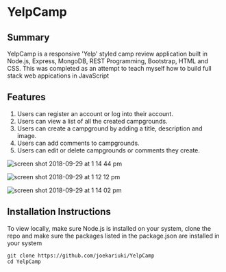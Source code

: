 # YelpCamp
 
## Summary
YelpCamp is a responsive 'Yelp' styled camp review application built in Node.js, Express, MongoDB, REST Programming, Bootstrap, HTML and CSS. This was completed as an attempt to teach myself how to build full stack web appications in JavaScript


## Features
1. Users can register an account or log into their account.
2. Users can view a list of all the created campgrounds.
2. Users can create a campground by adding a title, description and image.
3. Users can add comments to campgrounds.
4. Users can edit or delete campgrounds or comments they create.

![screen shot 2018-09-29 at 1 14 44 pm](https://user-images.githubusercontent.com/19616063/46248772-c71b8300-c3eb-11e8-9013-1c478bb8ee5d.png)

![screen shot 2018-09-29 at 1 12 12 pm](https://user-images.githubusercontent.com/19616063/46248775-e0243400-c3eb-11e8-9490-38ddf33cde21.png)

![screen shot 2018-09-29 at 1 14 02 pm](https://user-images.githubusercontent.com/19616063/46248781-f3370400-c3eb-11e8-8858-6fc5a3cb001e.png)

## Installation Instructions
To view locally, make sure Node.js is installed on your system, clone the repo and make sure the packages listed in the package.json are installed in your system

```
git clone https://github.com/joekariuki/YelpCamp
cd YelpCamp

```



